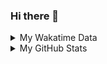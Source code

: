 ### Hi there 👋

<!--
**cdfmlr/cdfmlr** is a ✨ _special_ ✨ repository because its `README.md` (this file) appears on your GitHub profile.

Here are some ideas to get you started:

- 🔭 I’m currently working on ...
- 🌱 I’m currently learning ...
- 👯 I’m looking to collaborate on ...
- 🤔 I’m looking for help with ...
- 💬 Ask me about ...
- 📫 How to reach me: ...
- 😄 Pronouns: ...
- ⚡ Fun fact: ...
-->

<details>

<summary>My Wakatime Data</summary>

<!--START_SECTION:waka-->
![Lines of code](https://img.shields.io/badge/From%20Hello%20World%20I%27ve%20Written-5.2%20million%20lines%20of%20code-blue)

**🐱 My Github Data** 

> 🏆 518 Contributions in the Year 2020
 > 
> 📦 199.8 kB Used in Github's Storage 
 > 
> 🚫 Not Opted to Hire
 > 
> 📜 27 Public Repositories
 > 
> 🔑 6 Private Repositories 

**I'm an Early 🐤** 

```text
🌞 Morning    159 commits    ██████░░░░░░░░░░░░░░░░░░░   26.02% 
🌆 Daytime    218 commits    █████████░░░░░░░░░░░░░░░░   35.68% 
🌃 Evening    222 commits    █████████░░░░░░░░░░░░░░░░   36.33% 
🌙 Night      12 commits     ░░░░░░░░░░░░░░░░░░░░░░░░░   1.96%

```
📅 **I'm Most Productive on Tuesday** 

```text
Monday       63 commits     ██░░░░░░░░░░░░░░░░░░░░░░░   10.31% 
Tuesday      114 commits    ████░░░░░░░░░░░░░░░░░░░░░   18.66% 
Wednesday    106 commits    ████░░░░░░░░░░░░░░░░░░░░░   17.35% 
Thursday     70 commits     ██░░░░░░░░░░░░░░░░░░░░░░░   11.46% 
Friday       87 commits     ███░░░░░░░░░░░░░░░░░░░░░░   14.24% 
Saturday     86 commits     ███░░░░░░░░░░░░░░░░░░░░░░   14.08% 
Sunday       85 commits     ███░░░░░░░░░░░░░░░░░░░░░░   13.91%

```


📊 **This Week I Spent My Time On** 

```text
⌚︎ Time Zone: Asia/Shanghai

```

**I Mostly Code in Go** 

```text
Go                       7 repos             ██████░░░░░░░░░░░░░░░░░░░   24.14% 
Python                   6 repos             █████░░░░░░░░░░░░░░░░░░░░   20.69% 
Java                     4 repos             ███░░░░░░░░░░░░░░░░░░░░░░   13.79% 
HTML                     2 repos             █░░░░░░░░░░░░░░░░░░░░░░░░   6.9% 
C#                       2 repos             █░░░░░░░░░░░░░░░░░░░░░░░░   6.9%

```



<!--END_SECTION:waka-->

</details>

<details>
 
 <summary>My GitHub Stats</summary>

[![CDFMLR's github stats](https://github-readme-stats.vercel.app/api?username=cdfmlr&count_private=true&show_icons=true)](https://github.com/anuraghazra/github-readme-stats)

</details>
